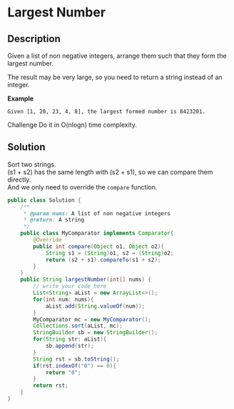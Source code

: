# Largest Number
## Description
Given a list of non negative integers, arrange them such that they form the largest number.

The result may be very large, so you need to return a string instead of an integer.

**Example**  
```
Given [1, 20, 23, 4, 8], the largest formed number is 8423201.
```
Challenge
Do it in O(nlogn) time complexity.

## Solution
Sort two strings.  
(s1 + s2) has the same length with (s2 + s1), so we can compare them directly.  
And we only need to override the `compare` function.
```java
public class Solution {
    /**
     * @param nums: A list of non negative integers
     * @return: A string
     */
    public class MyComparator implements Comparator{
        @Override
        public int compare(Object o1, Object o2){
            String s1 = (String)o1, s2 = (String)o2;
            return (s2 + s1).compareTo(s1 + s2);
        }
    }
    public String largestNumber(int[] nums) {
        // write your code here
        List<String> aList = new ArrayList<>();
        for(int num: nums){
            aList.add(String.valueOf(num));
        }
        MyComparator mc = new MyComparator();
        Collections.sort(aList, mc);
        StringBuilder sb = new StringBuilder();
        for(String str: aList){
            sb.append(str);
        }
        String rst = sb.toString();
        if(rst.indexOf("0") == 0){
            return "0";
        }
        return rst;
    }
}
```
